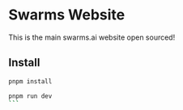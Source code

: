 # Swarms Website
This is the main swarms.ai website open sourced! 


## Install

```bash
pnpm install

pnpm run dev
``` 